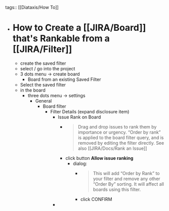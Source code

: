 tags:: [[Diataxis/How To]]

- # How to Create a [[JIRA/Board]] that's Rankable from a [[JIRA/Filter]]
	- create the saved filter
	- select / go into the project
	- 3 dots menu -> create board
		- Board from an existing Saved Filter
	- Select the saved filter
	- in the board
		- three dots menu -> settings
			- General
				- Board filter
					- Filter Details (expand disclosure item)
						- Issue Rank on Board
							- > Drag and drop issues to rank them by importance or urgency. “Order by rank” is applied to the board filter query, and is removed by editing the filter directly. See also [[JIRA/Docs/Rank an Issue]]
							- click button **Allow issue ranking**
								- dialog:
									- > This will add “Order by Rank” to your filter and remove any other “Order By” sorting. It will affect all boards using this filter.
									- click CONFIRM
						-